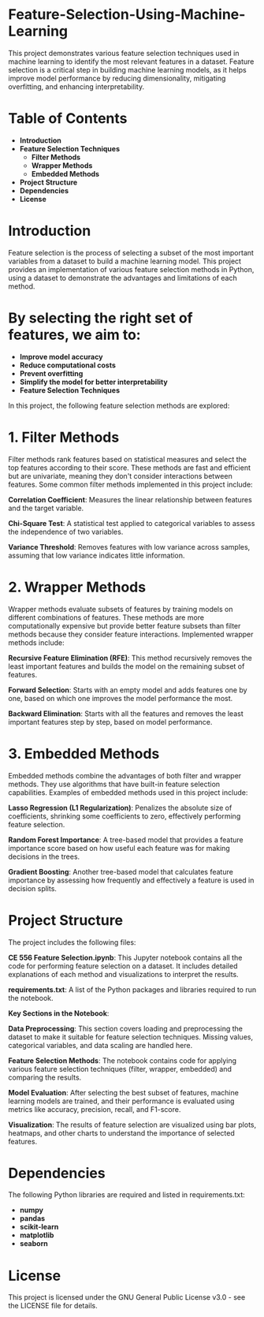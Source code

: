 # Feature-Selection-Using-Machine-Learning
This project demonstrates various feature selection techniques used in machine learning to identify the most relevant features in a dataset. Feature selection is a critical step in building machine learning models, as it helps improve model performance by reducing dimensionality, mitigating overfitting, and enhancing interpretability.

# Table of Contents
  - **Introduction**
  - **Feature Selection Techniques**
    - **Filter Methods**
    - **Wrapper Methods**
    - **Embedded Methods**
  - **Project Structure**
  - **Dependencies**
  - **License**

# Introduction
  Feature selection is the process of selecting a subset of the most important variables from a dataset to build a machine learning model. This project provides an implementation of various feature selection methods in Python, using a dataset to demonstrate the advantages and limitations of each method.

# By selecting the right set of features, we aim to:

  - **Improve model accuracy**
  - **Reduce computational costs**
  - **Prevent overfitting**
  - **Simplify the model for better interpretability**
  - **Feature Selection Techniques**
  
In this project, the following feature selection methods are explored:

# 1. Filter Methods
  Filter methods rank features based on statistical measures and select the top features according to their score. These methods are fast and efficient but are univariate, meaning they don't consider interactions between features. Some common filter methods implemented in this project include:
  
  **Correlation Coefficient**: Measures the linear relationship between features and the target variable.
  
  **Chi-Square Test**: A statistical test applied to categorical variables to assess the independence of two variables.
  
  **Variance Threshold**: Removes features with low variance across samples, assuming that low variance indicates little information.

# 2. Wrapper Methods
  Wrapper methods evaluate subsets of features by training models on different combinations of features. These methods are more computationally expensive but provide better feature subsets than filter methods because they consider feature interactions. Implemented wrapper methods include:
  
  **Recursive Feature Elimination (RFE)**: This method recursively removes the least important features and builds the model on the remaining subset of features.
  
  **Forward Selection**: Starts with an empty model and adds features one by one, based on which one improves the model performance the most.
  
  **Backward Elimination**: Starts with all the features and removes the least important features step by step, based on model performance.
  
# 3. Embedded Methods
  Embedded methods combine the advantages of both filter and wrapper methods. They use algorithms that have built-in feature selection capabilities. Examples of embedded methods used in this project include:
  
  **Lasso Regression (L1 Regularization)**: Penalizes the absolute size of coefficients, shrinking some coefficients to zero, effectively performing feature selection.
  
  **Random Forest Importance**: A tree-based model that provides a feature importance score based on how useful each feature was for making decisions in the trees.
  
  **Gradient Boosting**: Another tree-based model that calculates feature importance by assessing how frequently and effectively a feature is used in decision splits.
  
# Project Structure
  The project includes the following files:
  
  **CE 556 Feature Selection.ipynb**: This Jupyter notebook contains all the code for performing feature selection on a dataset. It includes detailed explanations of each method and visualizations to interpret the results.
  
  **requirements.txt**: A list of the Python packages and libraries required to run the notebook.
  
  **Key Sections in the Notebook**:
  
  **Data Preprocessing**: This section covers loading and preprocessing the dataset to make it suitable for feature selection techniques. Missing values, categorical variables, and data scaling are handled here.
  
  **Feature Selection Methods**: The notebook contains code for applying various feature selection techniques (filter, wrapper, embedded) and comparing the results.
  
  **Model Evaluation**: After selecting the best subset of features, machine learning models are trained, and their performance is evaluated using metrics like accuracy, precision, recall, and F1-score.
  
  **Visualization**: The results of feature selection are visualized using bar plots, heatmaps, and other charts to understand the importance of selected features.


# Dependencies
  The following Python libraries are required and listed in requirements.txt:
  
  - **numpy**
  - **pandas**
  - **scikit-learn**
  - **matplotlib**
  - **seaborn**
  
# License
  This project is licensed under the GNU General Public License v3.0 - see the LICENSE file for details.
